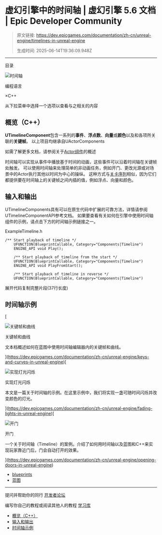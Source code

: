 # 虚幻引擎中的时间轴 | 虚幻引擎 5.6 文档 | Epic Developer Community

> 原文链接: https://dev.epicgames.com/documentation/zh-cn/unreal-engine/timelines-in-unreal-engine
> 
> 生成时间: 2025-06-14T19:36:09.948Z

---

目录

![时间轴](https://dev.epicgames.com/community/api/documentation/image/60317b9b-225c-493e-9999-72dc14655094?resizing_type=fill&width=1920&height=335)

编程语言

×C++

从下拉菜单中选择一个选项以查看与之相关的内容

## 概览（C++）

**UTimelineComponent**包含一系列的**事件**、**浮点数**、**向量**或**颜色**以及和各项所关联的**关键帧**。 以上项目均继承自UActorComponents

如需了解更多文档，请参阅关于[Actor组件](https://dev.epicgames.com/documentation/zh-cn/unreal-engine/components-in-unreal-engine)的概述

时间轴可以实现从事件中播放基于时间的动画，这些事件可以沿着时间轴在关键帧处触发。 可以使用时间轴来处理简单的非动画任务，例如开门、更改光源或对场景中的Actor执行其他以时间为中心的操纵。 这种方式与[关卡序列](https://dev.epicgames.com/documentation/zh-cn/unreal-engine/unreal-engine-sequencer-movie-tool-overview)相似，因为它们都提供要在时间轴上的关键帧之间内插的值，例如浮点、向量和颜色。

## 输入和输出

UTimelineComponents具有可以在原生代码中扩展的可靠方法，详情请参阅UTimelineComponentAPI参考文档。 如果要查看有关如何在引擎中使用时间轴组件的示例，请点击下方的时间轴示例链接之一。

ExampleTimeline.h

```
/** Start playback of timeline */
	UFUNCTION(BlueprintCallable, Category="Components|Timeline")
	ENGINE_API void Play();

	/** Start playback of timeline from the start */
	UFUNCTION(BlueprintCallable, Category="Components|Timeline")
	ENGINE_API void PlayFromStart();

	/** Start playback of timeline in reverse */
	UFUNCTION(BlueprintCallable, Category="Components|Timeline")
```

展开代码复制完整片段(37行长度)

## 时间轴示例

[

![关键帧和曲线](https://dev.epicgames.com/community/api/documentation/image/05f90a5a-0fb3-49d9-a807-d70d1c39c8f7?resizing_type=fit&width=640&height=640)

关键帧和曲线

文本档概述如何在蓝图中使用时间轴编辑器内的关键帧和曲线。





](https://dev.epicgames.com/documentation/zh-cn/unreal-engine/keys-and-curves-in-unreal-engine)[

![实现灯光闪烁](https://dev.epicgames.com/community/api/documentation/image/07d2bedf-db92-49da-bcbd-a72215dd3e8a?resizing_type=fit&width=640&height=640)

实现灯光闪烁

本文是一篇关于时间轴的示例。在这里示例中，我们将实现一盏可随时间闪烁并改变颜色的灯光。





](https://dev.epicgames.com/documentation/zh-cn/unreal-engine/fading-lights-in-unreal-engine)[

![开门](https://dev.epicgames.com/community/api/documentation/image/2241631b-370e-480b-9ceb-5720a2783a8c?resizing_type=fit&width=640&height=640)

开门

一个关于时间轴（Timeline）的案例。介绍了如何用时间轴以及蓝图和C++来实现玩家靠近门后，门会自动打开的效果。





](https://dev.epicgames.com/documentation/zh-cn/unreal-engine/opening-doors-in-unreal-engine)

-   [blueprints](https://dev.epicgames.com/community/search?query=blueprints)
-   [蓝图](https://dev.epicgames.com/community/search?query=%E8%93%9D%E5%9B%BE)

* * *

提问并帮助你的同行 [开发者论坛](https://forums.unrealengine.com/categories?tag=unreal-engine)

编写你自己的教程或阅读其他人的教程 [学习库](https://dev.epicgames.com/community/unreal-engine/learning)

-   [概览（C++）](/documentation/zh-cn/unreal-engine/timelines-in-unreal-engine#%E6%A6%82%E8%A7%88%EF%BC%88c++%EF%BC%89)
-   [输入和输出](/documentation/zh-cn/unreal-engine/timelines-in-unreal-engine#%E8%BE%93%E5%85%A5%E5%92%8C%E8%BE%93%E5%87%BA)
-   [时间轴示例](/documentation/zh-cn/unreal-engine/timelines-in-unreal-engine#timeline-examples)